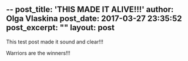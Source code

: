 --
post_title: 'THIS MADE IT ALIVE!!!'
author: Olga Vlaskina
post_date: 2017-03-27 23:35:52
post_excerpt: ""
layout: post
--

This test post made it sound and clear!!!

Warriors are the winners!!!
